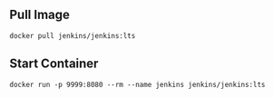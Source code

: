 ## Pull Image
```
docker pull jenkins/jenkins:lts
```

## Start Container
```
docker run -p 9999:8080 --rm --name jenkins jenkins/jenkins:lts
```
